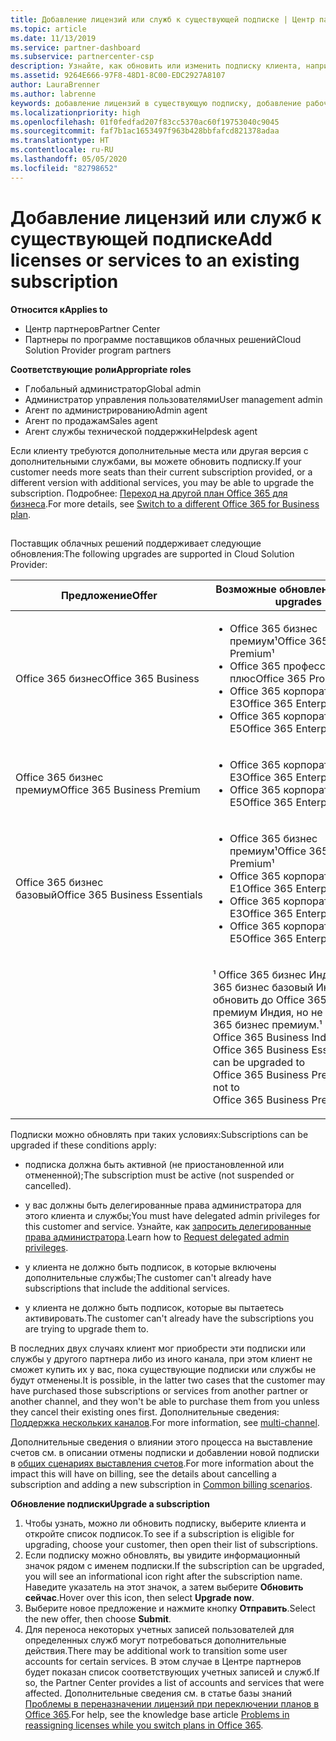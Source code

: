 ```yaml
---
title: Добавление лицензий или служб к существующей подписке | Центр партнеров
ms.topic: article
ms.date: 11/13/2019
ms.service: partner-dashboard
ms.subservice: partnercenter-csp
description: Узнайте, как обновить или изменить подписку клиента, например добавить дополнительные лицензии или рабочие места либо перейти на другую версию с другими службами.
ms.assetid: 9264E666-97F8-48D1-8C00-EDC2927A8107
author: LauraBrenner
ms.author: labrenne
keywords: добавление лицензий в существующую подписку, добавление рабочих мест для существующей подписки, изменение подписки, изменить подписку, приобретение дополнительных лицензий для клиента
ms.localizationpriority: high
ms.openlocfilehash: 01f0fedfad207f83cc5370ac60f19753040c9045
ms.sourcegitcommit: faf7b1ac1653497f963b428bbfafcd821378adaa
ms.translationtype: HT
ms.contentlocale: ru-RU
ms.lasthandoff: 05/05/2020
ms.locfileid: "82798652"
---
```

# <a name="add-licenses-or-services-to-an-existing-subscription"></a><span data-ttu-id="5a722-104">Добавление лицензий или служб к существующей подписке</span><span class="sxs-lookup"><span data-stu-id="5a722-104">Add licenses or services to an existing subscription</span></span>

<span data-ttu-id="5a722-105">**Относится к**</span><span class="sxs-lookup"><span data-stu-id="5a722-105">**Applies to**</span></span>

- <span data-ttu-id="5a722-106">Центр партнеров</span><span class="sxs-lookup"><span data-stu-id="5a722-106">Partner Center</span></span>
- <span data-ttu-id="5a722-107">Партнеры по программе поставщиков облачных решений</span><span class="sxs-lookup"><span data-stu-id="5a722-107">Cloud Solution Provider program partners</span></span>

<span data-ttu-id="5a722-108">**Соответствующие роли**</span><span class="sxs-lookup"><span data-stu-id="5a722-108">**Appropriate roles**</span></span>

- <span data-ttu-id="5a722-109">Глобальный администратор</span><span class="sxs-lookup"><span data-stu-id="5a722-109">Global admin</span></span>
- <span data-ttu-id="5a722-110">Администратор управления пользователями</span><span class="sxs-lookup"><span data-stu-id="5a722-110">User management admin</span></span>
- <span data-ttu-id="5a722-111">Агент по администрированию</span><span class="sxs-lookup"><span data-stu-id="5a722-111">Admin agent</span></span>
- <span data-ttu-id="5a722-112">Агент по продажам</span><span class="sxs-lookup"><span data-stu-id="5a722-112">Sales agent</span></span>
- <span data-ttu-id="5a722-113">Агент службы технической поддержки</span><span class="sxs-lookup"><span data-stu-id="5a722-113">Helpdesk agent</span></span>

<span data-ttu-id="5a722-114">Если клиенту требуются дополнительные места или другая версия с дополнительными службами, вы можете обновить подписку.</span><span class="sxs-lookup"><span data-stu-id="5a722-114">If your customer needs more seats than their current subscription provided, or a different version with additional services, you may be able to upgrade the subscription.</span></span> <span data-ttu-id="5a722-115">Подробнее: [Переход на другой план Office 365 для бизнеса](https://go.microsoft.com/fwlink/p/?LinkId=723577).</span><span class="sxs-lookup"><span data-stu-id="5a722-115">For more details, see [Switch to a different Office 365 for Business plan](https://go.microsoft.com/fwlink/p/?LinkId=723577).</span></span>

## <a href="" id="upgradesubscription"></a>


<span data-ttu-id="5a722-116">Поставщик облачных решений поддерживает следующие обновления:</span><span class="sxs-lookup"><span data-stu-id="5a722-116">The following upgrades are supported in Cloud Solution Provider:</span></span>

<table>
<colgroup>
<col width="50%" />
<col width="50%" />
</colgroup>
<thead>
<tr class="header">
<th><span data-ttu-id="5a722-117">Предложение</span><span class="sxs-lookup"><span data-stu-id="5a722-117">Offer</span></span></th>
<th><span data-ttu-id="5a722-118">Возможные обновления</span><span class="sxs-lookup"><span data-stu-id="5a722-118">Possible upgrades</span></span></th>
</tr>
</thead>
<tbody>
<tr class="odd">
<td><span data-ttu-id="5a722-119">Office 365 бизнес</span><span class="sxs-lookup"><span data-stu-id="5a722-119">Office 365 Business</span></span></td>
<td><ul>
<li><span data-ttu-id="5a722-120">Office 365 бизнес премиум¹</span><span class="sxs-lookup"><span data-stu-id="5a722-120">Office 365 Business Premium¹</span></span></li>
<li><span data-ttu-id="5a722-121">Office 365 профессиональный плюс</span><span class="sxs-lookup"><span data-stu-id="5a722-121">Office 365 ProPlus</span></span></li>
<li><span data-ttu-id="5a722-122">Office 365 корпоративный E3</span><span class="sxs-lookup"><span data-stu-id="5a722-122">Office 365 Enterprise E3</span></span></li>
<li><span data-ttu-id="5a722-123">Office 365 корпоративный E5</span><span class="sxs-lookup"><span data-stu-id="5a722-123">Office 365 Enterprise E5</span></span></li>
</ul></td>
</tr>
<tr class="even">
<td><span data-ttu-id="5a722-124">Office 365 бизнес премиум</span><span class="sxs-lookup"><span data-stu-id="5a722-124">Office 365 Business Premium</span></span></td>
<td><ul>
<li><span data-ttu-id="5a722-125">Office 365 корпоративный E3</span><span class="sxs-lookup"><span data-stu-id="5a722-125">Office 365 Enterprise E3</span></span></li>
<li><span data-ttu-id="5a722-126">Office 365 корпоративный E5</span><span class="sxs-lookup"><span data-stu-id="5a722-126">Office 365 Enterprise E5</span></span></li>
</ul></td>
</tr>
<tr class="odd">
<td><span data-ttu-id="5a722-127">Office 365 бизнес базовый</span><span class="sxs-lookup"><span data-stu-id="5a722-127">Office 365 Business Essentials</span></span></td>
<td><ul>
<li><span data-ttu-id="5a722-128">Office 365 бизнес премиум¹</span><span class="sxs-lookup"><span data-stu-id="5a722-128">Office 365 Business Premium¹</span></span></li>
<li><span data-ttu-id="5a722-129">Office 365 корпоративный E1</span><span class="sxs-lookup"><span data-stu-id="5a722-129">Office 365 Enterprise E1</span></span></li>
<li><span data-ttu-id="5a722-130">Office 365 корпоративный E3</span><span class="sxs-lookup"><span data-stu-id="5a722-130">Office 365 Enterprise E3</span></span></li>
<li><span data-ttu-id="5a722-131">Office 365 корпоративный E5</span><span class="sxs-lookup"><span data-stu-id="5a722-131">Office 365 Enterprise E5</span></span></li>
</ul></td>
</tr>
<tr class="even">
<td></td>
<td><p><span data-ttu-id="5a722-132">¹ Office 365 бизнес Индия и Office 365 бизнес базовый Индия можно обновить до Office 365 бизнес премиум Индия, но не до Office 365 бизнес премиум.</span><span class="sxs-lookup"><span data-stu-id="5a722-132">¹ Office 365 Business India and Office 365 Business Essentials India can be upgraded to Office 365 Business Premium India, not to Office 365 Business Premium.</span></span></p></td>
</tr>
</tbody>
</table>

<span data-ttu-id="5a722-133">Подписки можно обновлять при таких условиях:</span><span class="sxs-lookup"><span data-stu-id="5a722-133">Subscriptions can be upgraded if these conditions apply:</span></span>

-   <span data-ttu-id="5a722-134">подписка должна быть активной (не приостановленной или отмененной);</span><span class="sxs-lookup"><span data-stu-id="5a722-134">The subscription must be active (not suspended or cancelled).</span></span>

-   <span data-ttu-id="5a722-135">у вас должны быть делегированные права администратора для этого клиента и службы;</span><span class="sxs-lookup"><span data-stu-id="5a722-135">You must have delegated admin privileges for this customer and service.</span></span> <span data-ttu-id="5a722-136">Узнайте, как [запросить делегированные права администратора](request-a-relationship-with-a-customer.md).</span><span class="sxs-lookup"><span data-stu-id="5a722-136">Learn how to [Request delegated admin privileges](request-a-relationship-with-a-customer.md).</span></span>

-   <span data-ttu-id="5a722-137">у клиента не должно быть подписок, в которые включены дополнительные службы;</span><span class="sxs-lookup"><span data-stu-id="5a722-137">The customer can't already have subscriptions that include the additional services.</span></span>

-   <span data-ttu-id="5a722-138">у клиента не должно быть подписок, которые вы пытаетесь активировать.</span><span class="sxs-lookup"><span data-stu-id="5a722-138">The customer can't already have the subscriptions you are trying to upgrade them to.</span></span>

<span data-ttu-id="5a722-139">В последних двух случаях клиент мог приобрести эти подписки или службы у другого партнера либо из иного канала, при этом клиент не сможет купить их у вас, пока существующие подписки или службы не будут отменены.</span><span class="sxs-lookup"><span data-stu-id="5a722-139">It is possible, in the latter two cases that the customer may have purchased those subscriptions or services from another partner or another channel, and they won't be able to purchase them from you unless they cancel their existing ones first.</span></span> <span data-ttu-id="5a722-140">Дополнительные сведения: [Поддержка нескольких каналов](multichannel.md).</span><span class="sxs-lookup"><span data-stu-id="5a722-140">For more information, see [multi-channel](multichannel.md).</span></span>

<span data-ttu-id="5a722-141">Дополнительные сведения о влиянии этого процесса на выставление счетов см. в описании отмены подписки и добавлении новой подписки в [общих сценариях выставления счетов](common-billing-scenarios.md).</span><span class="sxs-lookup"><span data-stu-id="5a722-141">For more information about the impact this will have on billing, see the details about cancelling a subscription and adding a new subscription in [Common billing scenarios](common-billing-scenarios.md).</span></span>

<span data-ttu-id="5a722-142">**Обновление подписки**</span><span class="sxs-lookup"><span data-stu-id="5a722-142">**Upgrade a subscription**</span></span>

1.  <span data-ttu-id="5a722-143">Чтобы узнать, можно ли обновить подписку, выберите клиента и откройте список подписок.</span><span class="sxs-lookup"><span data-stu-id="5a722-143">To see if a subscription is eligible for upgrading, choose your customer, then open their list of subscriptions.</span></span>
2.  <span data-ttu-id="5a722-144">Если подписку можно обновлять, вы увидите информационный значок рядом с именем подписки.</span><span class="sxs-lookup"><span data-stu-id="5a722-144">If the subscription can be upgraded, you will see an informational icon right after the subscription name.</span></span> <span data-ttu-id="5a722-145">Наведите указатель на этот значок, а затем выберите **Обновить сейчас**.</span><span class="sxs-lookup"><span data-stu-id="5a722-145">Hover over this icon, then select **Upgrade now**.</span></span>
3.  <span data-ttu-id="5a722-146">Выберите новое предложение и нажмите кнопку **Отправить**.</span><span class="sxs-lookup"><span data-stu-id="5a722-146">Select the new offer, then choose **Submit**.</span></span>
4.  <span data-ttu-id="5a722-147">Для переноса некоторых учетных записей пользователей для определенных служб могут потребоваться дополнительные действия.</span><span class="sxs-lookup"><span data-stu-id="5a722-147">There may be additional work to transition some user accounts for certain services.</span></span> <span data-ttu-id="5a722-148">В этом случае в Центре партнеров будет показан список соответствующих учетных записей и служб.</span><span class="sxs-lookup"><span data-stu-id="5a722-148">If so, the Partner Center provides a list of accounts and services that were affected.</span></span> <span data-ttu-id="5a722-149">Дополнительные сведения см. в статье базы знаний [Проблемы в переназначении лицензий при переключении планов в Office 365](https://go.microsoft.com/fwlink/p/?LinkId=723576).</span><span class="sxs-lookup"><span data-stu-id="5a722-149">For help, see the knowledge base article [Problems in reassigning licenses while you switch plans in Office 365](https://go.microsoft.com/fwlink/p/?LinkId=723576).</span></span>

 

 




